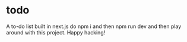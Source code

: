 # todo
A to-do list built in next.js 
do npm i and then npm run dev and then play around with this project. Happy hacking!

